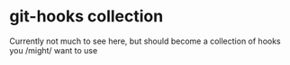 git-hooks collection
=========================

Currently not much to see here, but should become a collection of hooks you /might/ want to use
